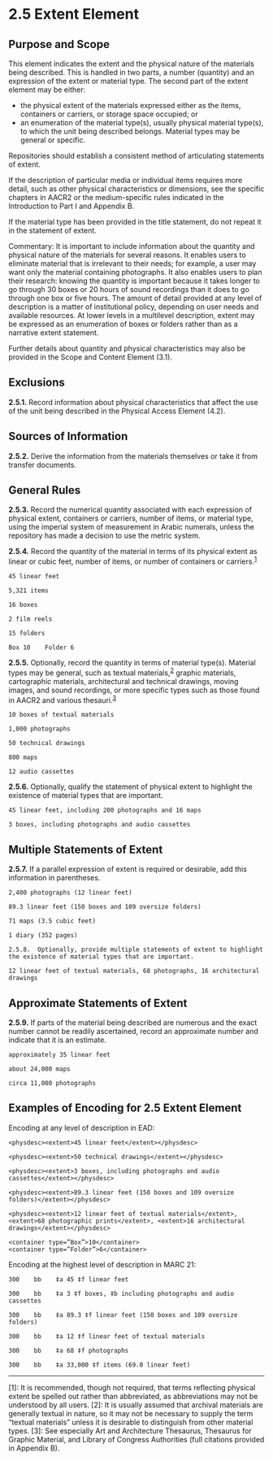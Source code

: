# 2.5  Extent Element

## Purpose and Scope
This element indicates the extent and the physical nature of the materials being described.  This is handled in two parts, a number (quantity) and an expression of the extent or material type.  The second part of the extent element may be either:

* the physical extent of the materials expressed either as the items, containers or carriers, or storage space occupied; or
* an enumeration of the material type(s), usually physical material type(s), to which the unit being described belongs.   Material types may be general or specific.

Repositories should establish a consistent method of articulating statements of extent.

If the description of particular media or individual items requires more detail, such as other physical characteristics or dimensions, see the specific chapters in AACR2 or the medium-specific rules indicated in the Introduction to Part I and Appendix B.

If the material type has been provided in the title statement, do not repeat it in the statement of extent.

Commentary:  It is important to include information about the quantity and physical nature of the materials for several reasons.  It enables users to eliminate material that is irrelevant to their needs; for example, a user may want only the material containing photographs.  It also enables users to plan their research:  knowing the quantity is important because it takes longer to go through 30 boxes or 20 hours of sound recordings than it does to go through one box or five hours.  The amount of detail provided at any level of description is a matter of institutional policy, depending on user needs and available resources.   At lower levels in a multilevel description, extent may be expressed as an enumeration of boxes or folders rather than as a narrative extent statement.

Further details about quantity and physical characteristics may also be provided in the Scope and Content Element (3.1).

## Exclusions
**2.5.1.**  Record information about physical characteristics that affect the use of the unit being described in the Physical Access Element (4.2).

## Sources of Information
**2.5.2.**  Derive the information from the materials themselves or take it from transfer documents.

## General Rules
**2.5.3.**  Record the numerical quantity associated with each expression of physical extent, containers or carriers, number of items, or material type, using the imperial system of measurement in Arabic numerals, unless the repository has made a decision to use the metric system.

**2.5.4.**  Record the quantity of the material in terms of its physical extent as linear or cubic feet, number of items, or number of containers or carriers.<sup>[1](#footnote1)</sup>
```
45 linear feet

5,321 items

16 boxes

2 film reels

15 folders

Box 10    Folder 6
```

**2.5.5.**  Optionally, record the quantity in terms of material type(s).  Material types may be general, such as textual materials,<sup>[2](#footnote2)</sup> graphic materials, cartographic materials, architectural and technical drawings, moving images, and sound recordings, or more specific types such as those found in AACR2 and various thesauri.<sup>[3](#footnote3)</sup>
```
10 boxes of textual materials

1,000 photographs

50 technical drawings

800 maps

12 audio cassettes
```

**2.5.6.**  Optionally, qualify the statement of physical extent to highlight the existence of material types that are important.
```
45 linear feet, including 200 photographs and 16 maps

3 boxes, including photographs and audio cassettes
```

## Multiple Statements of Extent
**2.5.7.**  If a parallel expression of extent is required or desirable, add this information in parentheses.
```
2,400 photographs (12 linear feet)

89.3 linear feet (150 boxes and 109 oversize folders)

71 maps (3.5 cubic feet)

1 diary (352 pages)

2.5.8.  Optionally, provide multiple statements of extent to highlight the existence of material types that are important.

12 linear feet of textual materials, 68 photographs, 16 architectural drawings
```

## Approximate Statements of Extent
**2.5.9.**  If parts of the material being described are numerous and the exact number cannot be readily ascertained, record an approximate number and indicate that it is an estimate.
```
approximately 35 linear feet

about 24,000 maps

circa 11,000 photographs
```

## Examples of Encoding for 2.5 Extent Element

Encoding at any level of description in EAD:
```
<physdesc><extent>45 linear feet</extent></physdesc>

<physdesc><extent>50 technical drawings</extent></physdesc>

<physdesc><extent>3 boxes, including photographs and audio cassettes</extent></physdesc>

<physdesc><extent>89.3 linear feet (150 boxes and 109 oversize folders)</extent></physdesc>

<physdesc><extent>12 linear feet of textual materials</extent>, <extent>68 photographic prints</extent>, <extent>16 architectural drawings</extent></physdesc>

<container type=”Box”>10</container>
<container type=”Folder”>6</container>
```

Encoding at the highest level of description in MARC 21:
```
300    bb    ‡a 45 ‡f linear feet

300    bb    ‡a 3 ‡f boxes, ‡b including photographs and audio cassettes

300    bb    ‡a 89.3 ‡f linear feet (150 boxes and 109 oversize folders)

300    bb    ‡a 12 ‡f linear feet of textual materials

300    bb    ‡a 68 ‡f photographs

300    bb    ‡a 33,000 ‡f items (69.0 linear feet)

```

* * *
<a name="footnote1">[1]</a>: It is recommended, though not required, that terms reflecting physical extent be spelled out rather than abbreviated, as abbreviations may not be understood by all users.
<a name="footnote2">[2]</a>: It is usually assumed that archival materials are generally textual in nature, so it may not be necessary to supply the term “textual materials” unless it is desirable to distinguish from other material types.
<a name="footnote3">[3]</a>: See especially Art and Architecture Thesaurus, Thesaurus for Graphic Material, and Library of Congress Authorities  (full citations provided in Appendix B).

